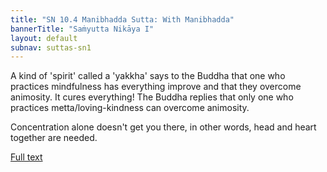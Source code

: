 ```yaml
---
title: "SN 10.4 Manibhadda Sutta: With Manibhadda"
bannerTitle: "Saṁyutta Nikāya I" 
layout: default 
subnav: suttas-sn1
---
```


A kind of 'spirit' called a 'yakkha' says to the Buddha that one who practices mindfulness has everything improve and that they overcome animosity. It cures everything! The Buddha replies that only one who practices metta/loving-kindness can overcome animosity.  

Concentration alone doesn't get you there, in other words, head and heart together are needed.


[Full text](https://www.dhammatalks.org/suttas/SN/SN10_4.html)
